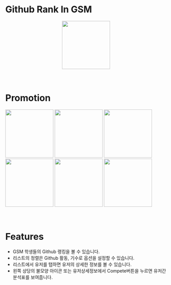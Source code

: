 # Github Rank In GSM

<div align="center">
<img src="https://user-images.githubusercontent.com/74440939/170815758-9d22f362-8416-4b76-b879-c85be27020f3.png" width="150"/>
</div>

<br>
<br>

# Promotion

<div>
<img src="https://user-images.githubusercontent.com/74440939/170815998-74eb17ed-4248-43e4-962e-6961fd227bf2.png" width="150">
<img src="https://user-images.githubusercontent.com/74440939/170815985-1aa97e2f-27c7-4985-a4a3-1a7d28c418a6.png" width="150">
<img src="https://user-images.githubusercontent.com/74440939/170815993-c71785da-2a02-4ff4-9c6a-0059660a2007.png" width="150">
<img src="https://user-images.githubusercontent.com/74440939/170815994-0d367566-e882-4f17-90e2-7e4a175f1d62.png" width="150">
<img src="https://user-images.githubusercontent.com/74440939/170815996-3c485c53-3626-43ee-b44e-0fc9113b1c49.png" width="150">
<img src="https://user-images.githubusercontent.com/74440939/170816162-c07d2c6a-2c96-4923-9c6c-72655c13a455.png" width="150">
</div>

<br>
<br>

# Features

- GSM 학생들의 Github 랭킹을 볼 수 있습니다.
- 리스트의 정렬은 Github 활동, 기수로 옵션을 설정할 수 있습니다.
- 리스트에서 유저를 탭하면 유저의 상세한 정보를 볼 수 있습니다.
- 왼쪽 상당의 불모양 아이콘 또는 유저상세정보에서 Compete버튼을 누르면 유저간 분석표를 보여줍니다.